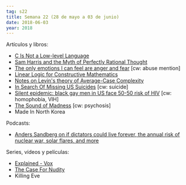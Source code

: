 ```yaml
---
tag: s22
title: Semana 22 (28 de mayo a 03 de junio)
date: 2018-06-03
year: 2018
---
```


Artículos y libros:

- [C Is Not a Low-level Language](https://queue.acm.org/detail.cfm?id=3212479)
- [Sam Harris and the Myth of Perfectly Rational Thought](https://www.wired.com/story/sam-harris-and-the-myth-of-perfectly-rational-thought/
)
- [The only emotions I can feel are anger and fear](https://mosaicscience.com/story/life-without-emotions-alexithymia-interoception/) [cw: abuse mention]
- [Linear Logic for Constructive Mathematics](https://golem.ph.utexas.edu/category/2018/05/linear_logic_for_constructive.html)
- [Notes on Levin's theory of Average-Case Complexity](https://www.wisdom.weizmann.ac.il/~oded/COL/lnd.pdf)
- [In Search Of Missing US Suicides](http://slatestarcodex.com/2018/05/31/in-search-of-missing-us-suicides/) [cw: suicide]
- [Silent epidemic: black gay men in US face 50-50 risk of HIV](https://www.theguardian.com/world/2018/jun/01/silent-epidemic-black-gay-men-in-us-face-50-50-risk-of-hiv) [cw: homophobia, VIH]
- [The Sound of Madness](https://harpers.org/archive/2018/06/the-sound-of-madness/) [cw: psychosis]
- Made In North Korea

Podcasts:

- [Anders Sandberg on if dictators could live forever, the annual risk of nuclear war, solar flares, and more](https://80000hours.org/podcast/episodes/anders-sandberg-extending-life/)

Series, vídeos y películas:

- [Explained - Vox](https://www.vox.com/2018/5/23/17353474/netflix-vox-explained)
- [The Case For Nudity](https://www.youtube.com/watch?v=0UMTckn23SM)
- Killing Eve

